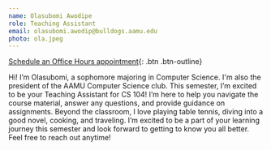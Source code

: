 ```yaml
---
name: Olasubomi Awodipe
role: Teaching Assistant
email: olasubomi.awodip@bulldogs.aamu.edu
photo: ola.jpeg
---
```


[Schedule an Office Hours appointment](https://calendar.app.google/D4cBeGPhNnHdgegBA){: .btn .btn-outline}

Hi! I’m Olasubomi, a sophomore majoring in Computer Science. I'm also the president of the AAMU Computer Science club. This semester, I’m excited to be your Teaching Assistant for CS 104! I’m here to help you navigate the course material, answer any questions, and provide guidance on assignments. Beyond the classroom, I love playing table tennis, diving into a good novel, cooking, and traveling. I’m excited to be a part of your learning journey this semester and look forward to getting to know you all better. Feel free to reach out anytime!
